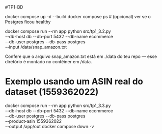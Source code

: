 #TP1-BD

docker compose up -d --build
docker compose ps   # (opcional) ver se o Postgres ficou healthy

docker compose run --rm app python src/tp1_3.2.py \
  --db-host db --db-port 5432 --db-name ecommerce \
  --db-user postgres --db-pass postgres \
  --input /data/snap_amazon.txt

Confere que o arquivo snap_amazon.txt está em ./data do teu repo — esse diretório é montado no contêiner em /data.

# Exemplo usando um ASIN real do dataset (1559362022)
docker compose run --rm app python src/tp1_3.3.py \
  --db-host db --db-port 5432 --db-name ecommerce \
  --db-user postgres --db-pass postgres \
  --product-asin 1559362022 \
  --output /app/out
docker compose down -v
